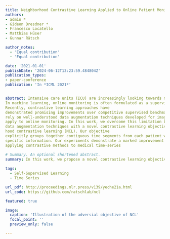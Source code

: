 ```yaml
---
title: Neighborhood Contrastive Learning Applied to Online Patient Monitoring
authors:
- admin *
- Gideon Dresdner *
- Francesco Locatello
- Matthias Hüser
- Gunnar Rätsch

author_notes:
  - 'Equal contribution'
  - 'Equal contribution'

date: '2021-01-01'
publishDate: '2024-06-12T13:23:59.484804Z'
publication_types:
- paper-conference
publication: 'In *ICML 2021*'


abstract: Intensive care units (ICU) are increasingly looking towards machine learning for methods to provide online monitoring of critically ill patients.
In machine learning, online monitoring is often formulated as a supervised learning problem.
Recently, contrastive learning approaches have
demonstrated promising improvements over competitive supervised benchmarks. These methods
rely on well-understood data augmentation techniques developed for image data which do not
apply to online monitoring. In this work, we overcome this limitation by supplementing time-series
data augmentation techniques with a novel contrastive learning objective which we call neighbor-
hood contrastive learning (NCL). Our objective
explicitly groups together contiguous time segments from each patient while maintaining state-
specific information. Our experiments demonstrate a marked improvement over existing work
applying contrastive methods to medical time-series

# Summary. An optional shortened abstract.
summary: In this work, we propose a novel contrastive learning objective, Neighborhood Contrastive Learning (NCL), designed for data exhibiting a hierarchy. We apply it to online patient monitoring tasks.                 
  
tags:
  - Self-Supervised Learning
  - Time Series

url_pdf: http://proceedings.mlr.press/v139/yeche21a.html
url_code: https://github.com/ratschlab/ncl

featured: true

image:
  caption: 'Illustration of the adversial objective of NCL'
  focal_point: ''
  preview_only: false

---
```

